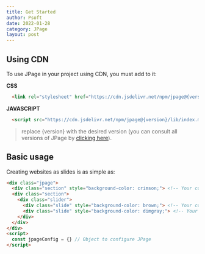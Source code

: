 ```yaml
---
title: Get Started
author: Psoft
date: 2022-01-28
category: JPage
layout: post
---
```


## Using CDN
To use JPage in your project using CDN, you must add to it:

**CSS**
```html
  <link rel="stylesheet" href="https://cdn.jsdelivr.net/npm/jpage@{version}/lib/index.min.css"/>
```

**JAVASCRIPT**
```html
  <script src="https://cdn.jsdelivr.net/npm/jpage@{version}/lib/index.min.js" type="module"></script>
```

> replace {version} with the desired version (you can consult all versions of JPage by [clicking here](https://www.npmjs.com/package/jpage)).

## Basic usage
Creating websites as slides is as simple as:

```html
<div class="jpage">
  <div class="section" style="background-color: crimson;"> <!-- Your content --> </div>
  <div class="section">
    <div class="slider">
      <div class="slide" style="background-color: brown;"> <!-- Your content --> </div>
      <div class="slide" style="background-color: dimgray;"> <!-- Your content --> </div>
    </div>
  </div>
</div>
<script>
  const jpageConfig = {} // Object to configure JPage
</script>
```